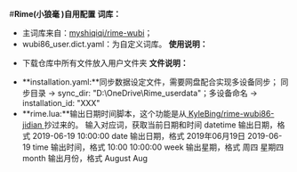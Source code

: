 #**Rime(小狼毫 )自用配置**
**词库：**
  * 主词库来自：[myshiqiqi/rime-wubi]([url](https://github.com/myshiqiqi/rime-wubi))；
  * wubi86_user.dict.yaml：为自定义词库。
**使用说明：**
  - 下载仓库中所有文件放入用户文件夹
**文件说明：**
  * **installation.yaml:**同步数据设定文件，需要网盘配合实现多设备同步；
    同步目录 → sync_dir: "D:\\OneDrive\\Rime_userdata"；多设备命名 → installation_id: "XXX"
  * **rime.lua:**输出日期时间脚本，这个功能是从[ KyleBing/rime-wubi86-jidian ]([url](https://github.com/KyleBing/rime-wubi86-jidian))抄过来的。
      输入对应词，获取当前日期和时间
         datetime 输出日期，格式 2019-06-19 10:00:00
         date 输出日期，格式 2019年06月19日 2019-06-19
         time 输出时间，格式 10:00 10:00:00
         week 输出星期，格式 周四 星期四
         month 输出月份，格式 August Aug

